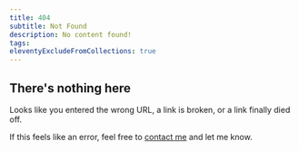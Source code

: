 ```yaml
---
title: 404
subtitle: Not Found
description: No content found!
tags:
eleventyExcludeFromCollections: true
---
```



## There's nothing here

Looks like you entered the wrong URL, a link is broken, or a link finally died off.

If this feels like an error, feel free to [contact me](/contact) and let me know.
